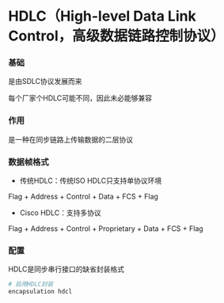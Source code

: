 # HDLC（High-level Data Link Control，高级数据链路控制协议）


### 基础

是由SDLC协议发展而来

每个厂家个HDLC可能不同，因此未必能够兼容


### 作用

是一种在同步链路上传输数据的二层协议


### 数据帧格式

* 传统HDLC：传统ISO HDLC只支持单协议环境

Flag + Address + Control + Data + FCS + Flag

* Cisco HDLC：支持多协议

Flag + Address + Control + Proprietary + Data + FCS + Flag


### 配置

HDLC是同步串行接口的缺省封装格式

```sh
# 启用HDLC封装
encapsulation hdcl
```

